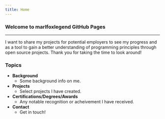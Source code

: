```yaml
---
title: Home
---
```


### Welcome to marlfoxlegend GitHub Pages

---

I want to share my projects for potential employers to see my progress and as a tool to gain a better
understanding of programming principles through open source projects.
Thank you for taking the time to look around!

### Topics
+ **Background**
  + Some background info on me.
+ **Projects**
  + Select projects I have created.
+ **Certifications/Degrees/Awards**
  + Any notable recognition or acheivement I have received.
+ **Contact**
  + Get in touch!
